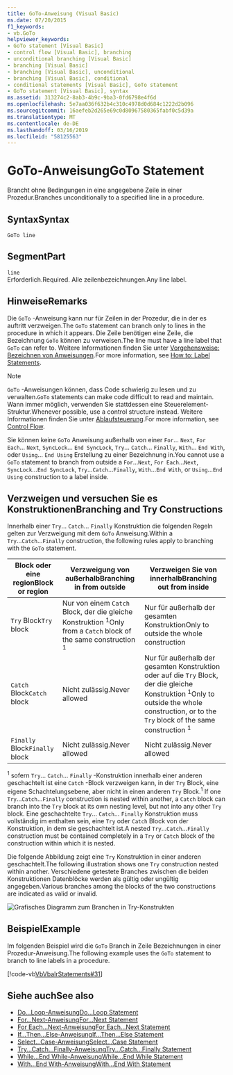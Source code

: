 ```yaml
---
title: GoTo-Anweisung (Visual Basic)
ms.date: 07/20/2015
f1_keywords:
- vb.GoTo
helpviewer_keywords:
- GoTo statement [Visual Basic]
- control flow [Visual Basic], branching
- unconditional branching [Visual Basic]
- branching [Visual Basic]
- branching [Visual Basic], unconditional
- branching [Visual Basic], conditional
- conditional statements [Visual Basic], GoTo statement
- GoTo statement [Visual Basic], syntax
ms.assetid: 313274c2-8ab3-4b9c-9ba3-0fd6798e4f6d
ms.openlocfilehash: 5e7aa036f632b4c310c4978d0d684c1222d2b096
ms.sourcegitcommit: 16aefeb2d265e69c0d80967580365fabf0c5d39a
ms.translationtype: MT
ms.contentlocale: de-DE
ms.lasthandoff: 03/16/2019
ms.locfileid: "58125563"
---
```

# <a name="goto-statement"></a><span data-ttu-id="715da-102">GoTo-Anweisung</span><span class="sxs-lookup"><span data-stu-id="715da-102">GoTo Statement</span></span>
<span data-ttu-id="715da-103">Brancht ohne Bedingungen in eine angegebene Zeile in einer Prozedur.</span><span class="sxs-lookup"><span data-stu-id="715da-103">Branches unconditionally to a specified line in a procedure.</span></span>  
  
## <a name="syntax"></a><span data-ttu-id="715da-104">Syntax</span><span class="sxs-lookup"><span data-stu-id="715da-104">Syntax</span></span>  
  
```  
GoTo line  
```  
  
## <a name="part"></a><span data-ttu-id="715da-105">Segment</span><span class="sxs-lookup"><span data-stu-id="715da-105">Part</span></span>  
 `line`  
 <span data-ttu-id="715da-106">Erforderlich.</span><span class="sxs-lookup"><span data-stu-id="715da-106">Required.</span></span> <span data-ttu-id="715da-107">Alle zeilenbezeichnungen.</span><span class="sxs-lookup"><span data-stu-id="715da-107">Any line label.</span></span>  
  
## <a name="remarks"></a><span data-ttu-id="715da-108">Hinweise</span><span class="sxs-lookup"><span data-stu-id="715da-108">Remarks</span></span>  
 <span data-ttu-id="715da-109">Die `GoTo` -Anweisung kann nur für Zeilen in der Prozedur, die in der es auftritt verzweigen.</span><span class="sxs-lookup"><span data-stu-id="715da-109">The `GoTo` statement can branch only to lines in the procedure in which it appears.</span></span> <span data-ttu-id="715da-110">Die Zeile benötigen eine Zeile, die Bezeichnung `GoTo` können zu verweisen.</span><span class="sxs-lookup"><span data-stu-id="715da-110">The line must have a line label that `GoTo` can refer to.</span></span> <span data-ttu-id="715da-111">Weitere Informationen finden Sie unter [Vorgehensweise: Bezeichnen von Anweisungen](../../../visual-basic/programming-guide/program-structure/how-to-label-statements.md).</span><span class="sxs-lookup"><span data-stu-id="715da-111">For more information, see [How to: Label Statements](../../../visual-basic/programming-guide/program-structure/how-to-label-statements.md).</span></span>  
  
> [!NOTE]
>  <span data-ttu-id="715da-112">`GoTo` -Anweisungen können, dass Code schwierig zu lesen und zu verwalten.</span><span class="sxs-lookup"><span data-stu-id="715da-112">`GoTo` statements can make code difficult to read and maintain.</span></span> <span data-ttu-id="715da-113">Wann immer möglich, verwenden Sie stattdessen eine Steuerelement-Struktur.</span><span class="sxs-lookup"><span data-stu-id="715da-113">Whenever possible, use a control structure instead.</span></span> <span data-ttu-id="715da-114">Weitere Informationen finden Sie unter [Ablaufsteuerung](../../../visual-basic/programming-guide/language-features/control-flow/index.md).</span><span class="sxs-lookup"><span data-stu-id="715da-114">For more information, see [Control Flow](../../../visual-basic/programming-guide/language-features/control-flow/index.md).</span></span>  
  
 <span data-ttu-id="715da-115">Sie können keine `GoTo` Anweisung außerhalb von einer `For`... `Next`, `For Each`... `Next`, `SyncLock`... `End SyncLock`, `Try`... `Catch`... `Finally`, `With`... `End With`, oder `Using`... `End Using` Erstellung zu einer Bezeichnung in.</span><span class="sxs-lookup"><span data-stu-id="715da-115">You cannot use a `GoTo` statement to branch from outside a `For`...`Next`, `For Each`...`Next`, `SyncLock`...`End SyncLock`, `Try`...`Catch`...`Finally`, `With`...`End With`, or `Using`...`End Using` construction to a label inside.</span></span>  
  
## <a name="branching-and-try-constructions"></a><span data-ttu-id="715da-116">Verzweigen und versuchen Sie es Konstruktionen</span><span class="sxs-lookup"><span data-stu-id="715da-116">Branching and Try Constructions</span></span>  
 <span data-ttu-id="715da-117">Innerhalb einer `Try`... `Catch`... `Finally` Konstruktion die folgenden Regeln gelten zur Verzweigung mit dem `GoTo` Anweisung.</span><span class="sxs-lookup"><span data-stu-id="715da-117">Within a `Try`...`Catch`...`Finally` construction, the following rules apply to branching with the `GoTo` statement.</span></span>  
  
|<span data-ttu-id="715da-118">Block oder eine region</span><span class="sxs-lookup"><span data-stu-id="715da-118">Block or region</span></span>|<span data-ttu-id="715da-119">Verzweigung von außerhalb</span><span class="sxs-lookup"><span data-stu-id="715da-119">Branching in from outside</span></span>|<span data-ttu-id="715da-120">Verzweigen Sie von innerhalb</span><span class="sxs-lookup"><span data-stu-id="715da-120">Branching out from inside</span></span>|  
|---------------------|-------------------------------|-------------------------------|  
|<span data-ttu-id="715da-121">`Try` Block</span><span class="sxs-lookup"><span data-stu-id="715da-121">`Try` block</span></span>|<span data-ttu-id="715da-122">Nur von einem `Catch` Block, der die gleiche Konstruktion <sup>1</sup></span><span class="sxs-lookup"><span data-stu-id="715da-122">Only from a `Catch` block of the same construction <sup>1</sup></span></span>|<span data-ttu-id="715da-123">Nur für außerhalb der gesamten Konstruktion</span><span class="sxs-lookup"><span data-stu-id="715da-123">Only to outside the whole construction</span></span>|  
|<span data-ttu-id="715da-124">`Catch` Block</span><span class="sxs-lookup"><span data-stu-id="715da-124">`Catch` block</span></span>|<span data-ttu-id="715da-125">Nicht zulässig.</span><span class="sxs-lookup"><span data-stu-id="715da-125">Never allowed</span></span>|<span data-ttu-id="715da-126">Nur für außerhalb der gesamten Konstruktion oder auf die `Try` Block, der die gleiche Konstruktion <sup>1</sup></span><span class="sxs-lookup"><span data-stu-id="715da-126">Only to outside the whole construction, or to the `Try` block of the same construction <sup>1</sup></span></span>|  
|<span data-ttu-id="715da-127">`Finally` Block</span><span class="sxs-lookup"><span data-stu-id="715da-127">`Finally` block</span></span>|<span data-ttu-id="715da-128">Nicht zulässig.</span><span class="sxs-lookup"><span data-stu-id="715da-128">Never allowed</span></span>|<span data-ttu-id="715da-129">Nicht zulässig.</span><span class="sxs-lookup"><span data-stu-id="715da-129">Never allowed</span></span>|  
  
 <span data-ttu-id="715da-130"><sup>1</sup> sofern `Try`... `Catch`... `Finally` -Konstruktion innerhalb einer anderen geschachtelt ist eine `Catch` -Block verzweigen kann, in der `Try` Block, eine eigene Schachtelungsebene, aber nicht in einen anderen `Try` Block.</span><span class="sxs-lookup"><span data-stu-id="715da-130"><sup>1</sup> If one `Try`...`Catch`...`Finally` construction is nested within another, a `Catch` block can branch into the `Try` block at its own nesting level, but not into any other `Try` block.</span></span> <span data-ttu-id="715da-131">Eine geschachtelte `Try`... `Catch`... `Finally` Konstruktion muss vollständig im enthalten sein, eine `Try` oder `Catch` Block von der Konstruktion, in dem sie geschachtelt ist.</span><span class="sxs-lookup"><span data-stu-id="715da-131">A nested `Try`...`Catch`...`Finally` construction must be contained completely in a `Try` or `Catch` block of the construction within which it is nested.</span></span>  
  
 <span data-ttu-id="715da-132">Die folgende Abbildung zeigt eine `Try` Konstruktion in einer anderen geschachtelt.</span><span class="sxs-lookup"><span data-stu-id="715da-132">The following illustration shows one `Try` construction nested within another.</span></span> <span data-ttu-id="715da-133">Verschiedene getestete Branches zwischen die beiden Konstruktionen Datenblöcke werden als gültig oder ungültig angegeben.</span><span class="sxs-lookup"><span data-stu-id="715da-133">Various branches among the blocks of the two constructions are indicated as valid or invalid.</span></span>  
  
 ![Grafisches Diagramm zum Branchen in Try-Konstrukten](./media/goto-statement/try-construction-branching.gif)  
  
## <a name="example"></a><span data-ttu-id="715da-135">Beispiel</span><span class="sxs-lookup"><span data-stu-id="715da-135">Example</span></span>  
 <span data-ttu-id="715da-136">Im folgenden Beispiel wird die `GoTo` Branch in Zeile Bezeichnungen in einer Prozedur-Anweisung.</span><span class="sxs-lookup"><span data-stu-id="715da-136">The following example uses the `GoTo` statement to branch to line labels in a procedure.</span></span>  
  
 [!code-vb[VbVbalrStatements#31](~/samples/snippets/visualbasic/VS_Snippets_VBCSharp/VbVbalrStatements/VB/Class1.vb#31)]  
  
## <a name="see-also"></a><span data-ttu-id="715da-137">Siehe auch</span><span class="sxs-lookup"><span data-stu-id="715da-137">See also</span></span>
- [<span data-ttu-id="715da-138">Do...Loop-Anweisung</span><span class="sxs-lookup"><span data-stu-id="715da-138">Do...Loop Statement</span></span>](../../../visual-basic/language-reference/statements/do-loop-statement.md)
- [<span data-ttu-id="715da-139">For...Next-Anweisung</span><span class="sxs-lookup"><span data-stu-id="715da-139">For...Next Statement</span></span>](../../../visual-basic/language-reference/statements/for-next-statement.md)
- [<span data-ttu-id="715da-140">For Each...Next-Anweisung</span><span class="sxs-lookup"><span data-stu-id="715da-140">For Each...Next Statement</span></span>](../../../visual-basic/language-reference/statements/for-each-next-statement.md)
- [<span data-ttu-id="715da-141">If...Then...Else-Anweisung</span><span class="sxs-lookup"><span data-stu-id="715da-141">If...Then...Else Statement</span></span>](../../../visual-basic/language-reference/statements/if-then-else-statement.md)
- [<span data-ttu-id="715da-142">Select...Case-Anweisung</span><span class="sxs-lookup"><span data-stu-id="715da-142">Select...Case Statement</span></span>](../../../visual-basic/language-reference/statements/select-case-statement.md)
- [<span data-ttu-id="715da-143">Try...Catch...Finally-Anweisung</span><span class="sxs-lookup"><span data-stu-id="715da-143">Try...Catch...Finally Statement</span></span>](../../../visual-basic/language-reference/statements/try-catch-finally-statement.md)
- [<span data-ttu-id="715da-144">While...End While-Anweisung</span><span class="sxs-lookup"><span data-stu-id="715da-144">While...End While Statement</span></span>](../../../visual-basic/language-reference/statements/while-end-while-statement.md)
- [<span data-ttu-id="715da-145">With...End With-Anweisung</span><span class="sxs-lookup"><span data-stu-id="715da-145">With...End With Statement</span></span>](../../../visual-basic/language-reference/statements/with-end-with-statement.md)
